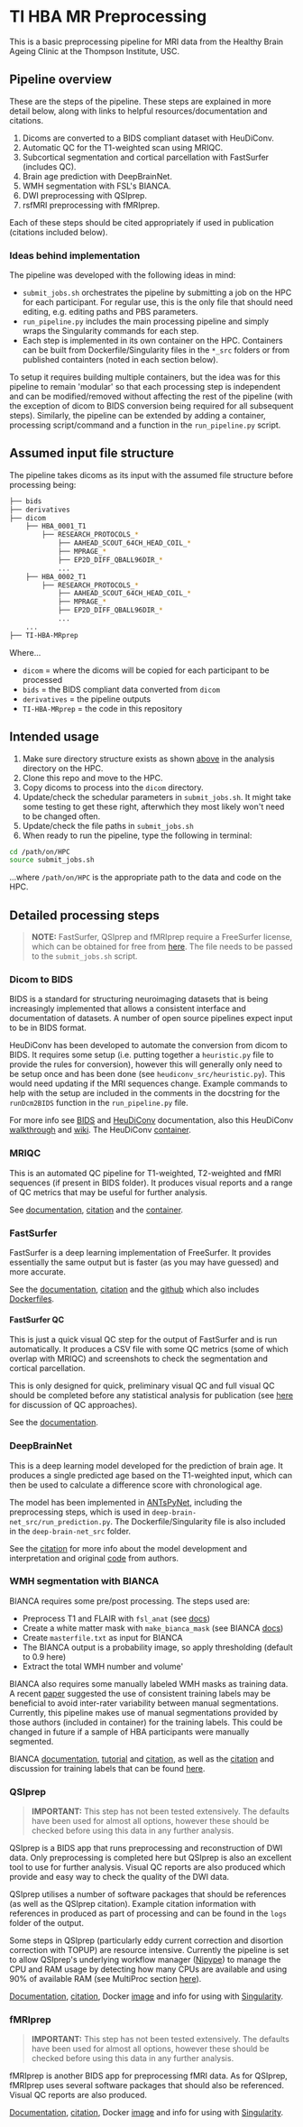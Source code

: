 # TI HBA MR Preprocessing

This is a basic preprocessing pipeline for MRI data from the Healthy Brain Ageing Clinic at the Thompson Institute, USC.

## Pipeline overview

These are the steps of the pipeline. These steps are explained in more detail below, along with links to helpful resources/documentation and citations.

1. Dicoms are converted to a BIDS compliant dataset with HeuDiConv.
2. Automatic QC for the T1-weighted scan using MRIQC.
3. Subcortical segmentation and cortical parcellation with FastSurfer (includes QC).
4. Brain age prediction with DeepBrainNet.
5. WMH segmentation with FSL's BIANCA.
6. DWI preprocessing with QSIprep.
7. rsfMRI preprocessing with fMRIprep.

Each of these steps should be cited appropriately if used in publication (citations included below).

### Ideas behind implementation

The pipeline was developed with the following ideas in mind:

- `submit_jobs.sh` orchestrates the pipeline by submitting a job on the HPC for each participant. For regular use, this is the only file that should need editing, e.g. editing paths and PBS parameters.
- `run_pipeline.py` includes the main processing pipeline and simply wraps the Singularity commands for each step.
- Each step is implemented in its own container on the HPC. Containers can be built from Dockerfile/Singularity files in the `*_src` folders or from published containters (noted in each section below).

To setup it requires building multiple containers, but the idea was for this pipeline to remain 'modular' so that each processing step is independent and can be modified/removed without affecting the rest of the pipeline (with the exception of dicom to BIDS conversion being required for all subsequent steps). Similarly, the pipeline can be extended by adding a container, processing script/command and a function in the `run_pipeline.py` script.

## Assumed input file structure

The pipeline takes dicoms as its input with the assumed file structure before processing being:

```bash
├── bids
├── derivatives
├── dicom
    ├── HBA_0001_T1
        ├── RESEARCH_PROTOCOLS_*
            ├── AAHEAD_SCOUT_64CH_HEAD_COIL_*
            ├── MPRAGE_*
            ├── EP2D_DIFF_QBALL96DIR_*
            ...
    ├── HBA_0002_T1
        ├── RESEARCH_PROTOCOLS_*
            ├── AAHEAD_SCOUT_64CH_HEAD_COIL_*
            ├── MPRAGE_*
            ├── EP2D_DIFF_QBALL96DIR_*
            ...
    ...
├── TI-HBA-MRprep
```

Where...

- `dicom` = where the dicoms will be copied for each participant to be processed
- `bids` = the BIDS compliant data converted from `dicom`
- `derivatives` = the pipeline outputs
- `TI-HBA-MRprep` = the code in this repository

## Intended usage

1. Make sure directory structure exists as shown [above](##Assumed-input-file-structure) in the analysis directory on the HPC.
2. Clone this repo and move to the HPC.
3. Copy dicoms to process into the `dicom` directory.
4. Update/check the schedular parameters in `submit_jobs.sh`. It might take some testing to get these right, afterwhich they most likely won't need to be changed often.
5. Update/check the file paths in `submit_jobs.sh`
6. When ready to run the pipeline, type the following in terminal:

```bash
cd /path/on/HPC
source submit_jobs.sh
```

...where `/path/on/HPC` is the appropriate path to the data and code on the HPC.

## Detailed processing steps

> **NOTE:** FastSurfer, QSIprep and fMRIprep require a FreeSurfer license, which can be obtained for free from [here](https://surfer.nmr.mgh.harvard.edu/fswiki/License). The file needs to be passed to the `submit_jobs.sh` script.

### Dicom to BIDS

BIDS is a standard for structuring neuroimaging datasets that is being increasingly implemented that allows a consistent interface and documentation of datasets. A number of open source pipelines expect input to be in BIDS format.

HeuDiConv has been developed to automate the conversion from dicom to BIDS. It requires some setup (i.e. putting together a `heuristic.py` file to provide the rules for conversion), however this will generally only need to be setup once and has been done (see `heudiconv_src/heuristic.py`). This would need updating if the MRI sequences change. Example commands to help with the setup are included in the comments in the docstring for the `runDcm2BIDS` function in the `run_pipeline.py` file.

For more info see [BIDS](https://bids.neuroimaging.io/) and [HeuDiConv](https://heudiconv.readthedocs.io/en/latest/) documentation, also this HeuDiConv [walkthrough](https://reproducibility.stanford.edu/bids-tutorial-series-part-2a/) and [wiki](https://github.com/bids-standard/bids-starter-kit/wiki/). The HeuDiConv [container](https://heudiconv.readthedocs.io/en/latest/installation.html#docker).

### MRIQC

This is an automated QC pipeline for T1-weighted, T2-weighted and fMRI sequences (if present in BIDS folder). It produces visual reports and a range of QC metrics that may be useful for further analysis.

See [documentation](https://mriqc.readthedocs.io/en/stable/), [citation](https://journals.plos.org/plosone/article?id=10.1371/journal.pone.0184661) and the [container](https://hub.docker.com/r/poldracklab/mriqc/).

### FastSurfer

FastSurfer is a deep learning implementation of FreeSurfer. It provides essentially the same output but is faster (as you may have guessed) and more accurate.

See the [documentation](https://deep-mi.org/research/fastsurfer/), [citation](https://www.sciencedirect.com/science/article/pii/S1053811920304985) and the [github](https://github.com/Deep-MI/FastSurfer) which also includes [Dockerfiles](https://github.com/Deep-MI/FastSurfer/tree/master/Docker).

#### FastSurfer QC

This is just a quick visual QC step for the output of FastSurfer and is run automatically. It produces a CSV file with some QC metrics (some of which overlap with MRIQC) and screenshots to check the segmentation and cortical parcellation.

This is only designed for quick, preliminary visual QC and full visual QC should be completed before any statistical analysis for publication (see [here](https://www.sciencedirect.com/science/article/pii/S1053811921004511) for discussion of QC approaches).

See the [documentation](https://github.com/Deep-MI/qatools-python).

### DeepBrainNet

This is a deep learning model developed for the prediction of brain age. It produces a single predicted age based on the T1-weighted input, which can then be used to calculate a difference score with chronological age.

The model has been implemented in [ANTsPyNet](https://antsx.github.io/ANTsPyNet/docs/build/html/utilities.html), including the preprocessing steps, which is used in `deep-brain-net_src/run_prediction.py`. The Dockerfile/Singularity file is also included in the `deep-brain-net_src` folder.

See the [citation](https://academic.oup.com/brain/article/143/7/2312/5863667?login=true) for more info about the model development and interpretation and original [code](https://github.com/vishnubashyam/DeepBrainNet) from authors.

### WMH segmentation with BIANCA

BIANCA requires some pre/post processing. The steps used are:

- Preprocess T1 and FLAIR with `fsl_anat` (see [docs](https://fsl.fmrib.ox.ac.uk/fsl/fslwiki/fsl_anat))
- Create a white matter mask with `make_bianca_mask` (see BIANCA [docs](https://fsl.fmrib.ox.ac.uk/fsl/fslwiki/BIANCA/Userguide#Data_preparation))
- Create `masterfile.txt` as input for BIANCA
- The BIANCA output is a probability image, so apply thresholding (default to 0.9 here)
- Extract the total WMH number and volume'

BIANCA also requires some manually labeled WMH masks as training data. A recent [paper](https://www.sciencedirect.com/science/article/pii/S1053811921004663?via%3Dihub#bib0013) suggested the use of consistent training labels may be beneficial to avoid inter-rater variability between manual segmentations. Currently, this pipeline makes use of manual segmentations provided by those authors (included in container) for the training labels. This could be changed in future if a sample of HBA participants were manually segmented.

BIANCA [documentation](https://fsl.fmrib.ox.ac.uk/fsl/fslwiki/BIANCA/Userguide#Data_preparation), [tutorial](https://fsl.fmrib.ox.ac.uk/fslcourse/lectures/practicals/seg_struc/#bianca) and [citation](https://www.sciencedirect.com/science/article/pii/S1053811916303251?via%3Dihub), as well as the [citation](https://www.sciencedirect.com/science/article/pii/S1053811921004663?via%3Dihub#bib0013) and discussion for training labels that can be found [here](https://issues.dpuk.org/eugeneduff/wmh_harmonisation/-/tree/master/BIANCA_training_datasets).

### QSIprep

> **IMPORTANT:** This step has not been tested extensively. The defaults have been used for almost all options, however these should be checked before using this data in any further analysis.

QSIprep is a BIDS app that runs preprocessing and reconstruction of DWI data. Only preprocessing is completed here but QSIprep is also an excellent tool to use for further analysis. Visual QC reports are also produced which provide and easy way to check the quality of the DWI data.

QSIprep utilises a number of software packages that should be references (as well as the QSIprep citation). Example citation information with references in produced as part of processing and can be found in the `logs` folder of the output.

Some steps in QSIprep (particularly eddy current correction and disortion correction with TOPUP) are resource intensive. Currently the pipeline is set to allow QSIprep's underlying workflow manager ([Nipype](https://nipype.readthedocs.io/en/latest/#)) to manage the CPU and RAM usage by detecting how many CPUs are available and using 90% of available RAM (see MultiProc section [here](https://miykael.github.io/nipype_tutorial/notebooks/basic_plugins.html)).

[Documentation](https://qsiprep.readthedocs.io/en/latest/index.html), [citation](https://www.nature.com/articles/s41592-021-01185-5), Docker [image](https://hub.docker.com/r/pennbbl/qsiprep/) and info for using with [Singularity](https://qsiprep.readthedocs.io/en/latest/installation.html#singularity-container).

### fMRIprep

> **IMPORTANT:** This step has not been tested extensively. The defaults have been used for almost all options, however these should be checked before using this data in any further analysis.

fMRIprep is another BIDS app for preprocessing fMRI data. As for QSIprep, fMRIprep uses several software packages that should also be referenced. Visual QC reports are also produced.

[Documentation](https://fmriprep.org/en/latest/index.html), [citation](https://www.nature.com/articles/s41592-018-0235-4), Docker [image](https://hub.docker.com/r/nipreps/fmriprep) and info for using with [Singularity](https://fmriprep.org/en/latest/installation.html#containerized-execution-docker-and-singularity).
